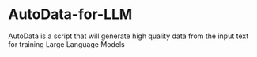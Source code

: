 # AutoData-for-LLM
AutoData is a script that will generate high quality data from the input text for training Large Language Models
